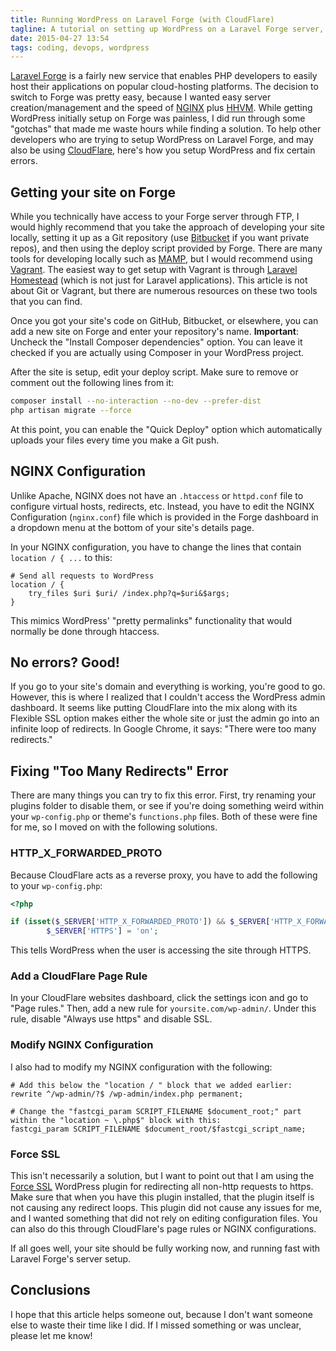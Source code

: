 ```yaml
---
title: Running WordPress on Laravel Forge (with CloudFlare)
tagline: A tutorial on setting up WordPress on a Laravel Forge server, with insights on some gotchyas
date: 2015-04-27 13:54
tags: coding, devops, wordpress
---
```


[Laravel Forge](https://forge.laravel.com/) is a fairly new service that enables PHP developers to easily host their applications on popular cloud-hosting platforms. The decision to switch to Forge was pretty easy, because I wanted easy server creation/management and the speed of [NGINX](http://nginx.com/) plus [HHVM](http://hhvm.com/). While getting WordPress initially setup on Forge was painless, I did run through some "gotchas" that made me waste hours while finding a solution. To help other developers who are trying to setup WordPress on Laravel Forge, and may also be using [CloudFlare](https://www.cloudflare.com/), here's how you setup WordPress and fix certain errors.

## Getting your site on Forge

While you technically have access to your Forge server through FTP, I would highly recommend that you take the approach of developing your site locally, setting it up as a Git repository (use [Bitbucket](https://bitbucket.org/) if you want private repos), and then using the deploy script provided by Forge. There are many tools for developing locally such as [MAMP](https://www.mamp.info/), but I would recommend using [Vagrant](https://www.vagrantup.com/). The easiest way to get setup with Vagrant is through [Laravel Homestead](http://laravel.com/docs/5.0/homestead) (which is not just for Laravel applications). This article is not about Git or Vagrant, but there are numerous resources on these two tools that you can find.

Once you got your site's code on GitHub, Bitbucket, or elsewhere, you can add a new site on Forge and enter your repository's name. **Important**: Uncheck the "Install Composer dependencies" option. You can leave it checked if you are actually using Composer in your WordPress project.

After the site is setup, edit your deploy script. Make sure to remove or comment out the following lines from it:

```bash
composer install --no-interaction --no-dev --prefer-dist
php artisan migrate --force
```

At this point, you can enable the "Quick Deploy" option which automatically uploads your files every time you make a Git push.

## NGINX Configuration

Unlike Apache, NGINX does not have an `.htaccess` or `httpd.conf` file to configure virtual hosts, redirects, etc. Instead, you have to edit the NGINX Configuration (`nginx.conf`) file which is provided in the Forge dashboard in a dropdown menu at the bottom of your site's details page.

In your NGINX configuration, you have to change the lines that contain `location / { ...` to this:

```
# Send all requests to WordPress
location / {
    try_files $uri $uri/ /index.php?q=$uri&$args;
}
```

This mimics WordPress' "pretty permalinks" functionality that would normally be done through htaccess.

## No errors? Good!

If you go to your site's domain and everything is working, you're good to go. However, this is where I realized that I couldn't access the WordPress admin dashboard. It seems like putting CloudFlare into the mix along with its Flexible SSL option makes either the whole site or just the admin go into an infinite loop of redirects. In Google Chrome, it says: "There were too many redirects."

## Fixing "Too Many Redirects" Error

There are many things you can try to fix this error. First, try renaming your plugins folder to disable them, or see if you're doing something weird within your `wp-config.php` or theme's `functions.php` files. Both of these were fine for me, so I moved on with the following solutions.

### HTTP_X_FORWARDED_PROTO

Because CloudFlare acts as a reverse proxy, you have to add the following to your `wp-config.php`:

```php
<?php

if (isset($_SERVER['HTTP_X_FORWARDED_PROTO']) && $_SERVER['HTTP_X_FORWARDED_PROTO'] == 'https')
	    $_SERVER['HTTPS'] = 'on';
```

This tells WordPress when the user is accessing the site through HTTPS.

### Add a CloudFlare Page Rule

In your CloudFlare websites dashboard, click the settings icon and go to "Page rules." Then, add a new rule for `yoursite.com/wp-admin/`. Under this rule, disable "Always use https" and disable SSL.

### Modify NGINX Configuration

I also had to modify my NGINX configuration with the following:

```
# Add this below the "location / " block that we added earlier:
rewrite ^/wp-admin/?$ /wp-admin/index.php permanent;

# Change the "fastcgi_param SCRIPT_FILENAME $document_root;" part within the "location ~ \.php$" block with this:
fastcgi_param SCRIPT_FILENAME $document_root/$fastcgi_script_name;
```

### Force SSL

This isn't necessarily a solution, but I want to point out that I am using the [Force SSL](https://wordpress.org/plugins/force-ssl/) WordPress plugin for redirecting all non-http requests to https. Make sure that when you have this plugin installed, that the plugin itself is not causing any redirect loops. This plugin did not cause any issues for me, and I wanted something that did not rely on editing configuration files. You can also do this through CloudFlare's page rules or NGINX configurations.

If all goes well, your site should be fully working now, and running fast with Laravel Forge's server setup.

## Conclusions

I hope that this article helps someone out, because I don't want someone else to waste their time like I did. If I missed something or was unclear, please let me know!
